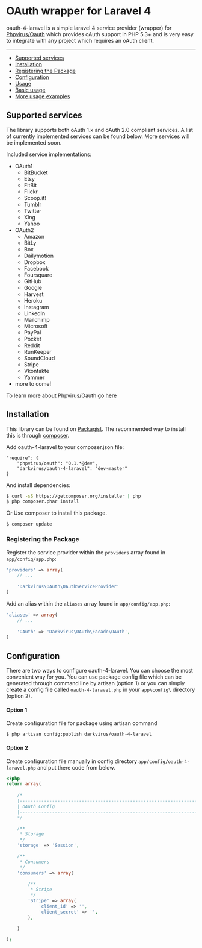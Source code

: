 # OAuth wrapper for Laravel 4

oauth-4-laravel is a simple laravel 4 service provider (wrapper) for [Phpvirus/Oauth](https://github.com/shamimhasan/PHP-oAuth) 
which provides oAuth support in PHP 5.3+ and is very easy to integrate with any project which requires an oAuth client.

---
 
- [Supported services](#supported-services)
- [Installation](#installation)
- [Registering the Package](#registering-the-package)
- [Configuration](#configuration)
- [Usage](#usage)
- [Basic usage](#basic-usage)
- [More usage examples](#more-usage-examples)

## Supported services

The library supports both oAuth 1.x and oAuth 2.0 compliant services. A list of currently implemented services can be found below. More services will be implemented soon.

Included service implementations:

 - OAuth1
    - BitBucket
    - Etsy
    - FitBit
    - Flickr
    - Scoop.it!
    - Tumblr
    - Twitter
    - Xing
    - Yahoo
 - OAuth2
    - Amazon
    - BitLy
    - Box
    - Dailymotion
    - Dropbox
    - Facebook
    - Foursquare
    - GitHub
    - Google
    - Harvest
    - Heroku
    - Instagram
    - LinkedIn
    - Mailchimp
    - Microsoft
    - PayPal
    - Pocket
    - Reddit
    - RunKeeper
    - SoundCloud
	- Stripe
    - Vkontakte
    - Yammer
- more to come!

To learn more about Phpvirus/Oauth go [here](https://github.com/shamimhasan/PHP-oAuth) 

## Installation

This library can be found on [Packagist](https://packagist.org/packages/phpvirus/oauth).
The recommended way to install this is through [composer](http://getcomposer.org).

Add oauth-4-laravel to your composer.json file:

```
"require": {
	"phpvirus/oauth": "0.1.*@dev",
	"darkvirus/oauth-4-laravel": "dev-master"
}
```

And install dependencies:

```bash
$ curl -sS https://getcomposer.org/installer | php
$ php composer.phar install
```


Or Use composer to install this package.

```
$ composer update
```

### Registering the Package

Register the service provider within the ```providers``` array found in ```app/config/app.php```:

```php
'providers' => array(
	// ...
	
	'Darkvirus\OAuth\OAuthServiceProvider'
)
```

Add an alias within the ```aliases``` array found in ```app/config/app.php```:


```php
'aliases' => array(
	// ...
	
	'OAuth' => 'Darkvirus\OAuth\Facade\OAuth',
)
```

## Configuration

There are two ways to configure oauth-4-laravel.
You can choose the most convenient way for you. 
You can use package config file which can be 
generated through command line by artisan (option 1) or 
you can simply create a config file called ``oauth-4-laravel.php`` in 
your ``app\config\`` directory (option 2).

#### Option 1

Create configuration file for package using artisan command

```
$ php artisan config:publish darkvirus/oauth-4-laravel
```

#### Option 2

Create configuration file manually in config directory ``app/config/oauth-4-laravel.php`` and put there code from below.

```php
<?php
return array( 
	
	/*
	|--------------------------------------------------------------------------
	| oAuth Config
	|--------------------------------------------------------------------------
	*/

	/**
	 * Storage
	 */
	'storage' => 'Session', 

	/**
	 * Consumers
	 */
	'consumers' => array(

		/**
		 * Stripe
		 */
		'Stripe' => array(
            'client_id' => '',
            'client_secret' => '',
        ),		

	)

);
```
